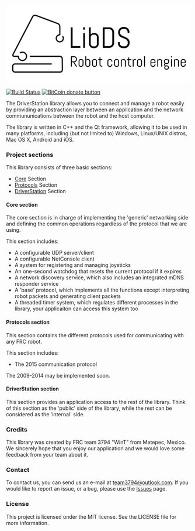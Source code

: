 ![Logo](etc/logo.png)

[![Build Status](https://travis-ci.org/WinT-3794/LibDS.svg?branch=master)](https://travis-ci.org/WinT-3794/LibDS)
[![BitCoin donate button](https://img.shields.io/badge/bitcoin-donate-yellow.svg)](https://blockchain.info/address/1K85yLxjuqUmhkjP839R7C23XFhSxrefMx "Donate once-off to this project using BitCoin")

The DriverStation library allows you to connect and manage a robot easily by providing an abstraction layer between an application and the network commununications between the robot and the host computer.

The library is written in C++ and the Qt framework, allowing it to be used in many platforms, including (but not limited to) Windows, Linux/UNIX distros, Mac OS X, Android and iOS.

### Project sections

This library consists of three basic sections:

- [Core](#core-section) Section
- [Protocols](#protocols-section) Section
- [DriverStation](#driverstation-section) Section

#### Core section

The core section is in charge of implementing the 'generic' networking side and defining the common operations regardless of the protocol that we are using.

This section includes:

- A configurable UDP server/client
- A configurable NetConsole client
- A system for registering and managing joysticks
- An one-second watchdog that resets the current protocol if it expires
- A network discovery service, which also includes an integrated mDNS responder service
- A 'base' protocol, which implements all the functions except interpreting robot packets and generating client packets
- A threaded timer system, which regulates different processes in the library, your applicaiton can access this system too

#### Protocols section

This section contains the different protocols used for communicating with any FRC robot.

This section includes:

- The 2015 communication protocol

The 2009-2014 may be implemented soon.

#### DriverStation section

This section provides an application access to the rest of the library. Think of this section as the 'public' side of the library, while the rest can be considered as the 'internal' side.

### Credits

This library was created by FRC team 3794 "WinT" from Metepec, Mexico. We sincerely hope that you enjoy our application and we would love some feedback from your team about it.

### Contact

To contact us, you can send us an e-mail at [team3794@outlook.com](mailto:team3794@outlook). If you would like to report an issue, or a bug, please use the [Issues](https://github.com/wint-3794/qdriverstation/issues) page.

### License

This project is licensed under the MIT license. See the LICENSE file for more information.

